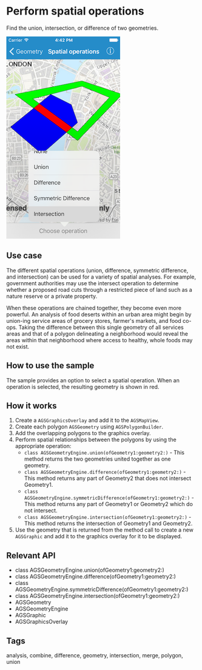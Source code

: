 # Perform spatial operations

Find the union, intersection, or difference of two geometries.

![Image of perform spatial operations](perform-spatial-operations.png)

## Use case

The different spatial operations (union, difference, symmetric difference, and intersection) can be used for a variety of spatial analyses. For example, government authorities may use the intersect operation to determine whether a proposed road cuts through a restricted piece of land such as a nature reserve or a private property.

When these operations are chained together, they become even more powerful. An analysis of food deserts within an urban area might begin by union-ing service areas of grocery stores, farmer's markets, and food co-ops. Taking the difference between this single geometry of all services areas and that of a polygon delineating a neighborhood would reveal the areas within that neighborhood where access to healthy, whole foods may not exist.

## How to use the sample

The sample provides an option to select a spatial operation. When an operation is selected, the resulting geometry is shown in red.

## How it works

1.  Create a `AGSGraphicsOverlay` and add it to the `AGSMapView`.
2.  Create each polygon `AGSGeometry` using `AGSPolygonBuilder`.
3.  Add the overlapping polygons to the graphics overlay.
4.  Perform spatial relationships between the polygons by using the appropriate operation:
    * `class AGSGeometryEngine.union(ofGeometry1:geometry2:)` - This method returns the two geometries united together as one geometry.
    * `class AGSGeometryEngine.difference(ofGeometry1:geometry2:)` - This method returns any part of Geometry2 that does not intersect Geometry1.
    * `class AGSGeometryEngine.symmetricDifference(ofGeometry1:geometry2:)` - This method returns any part of Geometry1 or Geometry2 which do not intersect.
    * `class AGSGeometryEngine.intersection(ofGeometry1:geometry2:)` - This method returns the intersection of Geometry1 and Geometry2.
5. Use the geometry that is returned from the method call to create a new `AGSGraphic` and add it to the graphics overlay for it to be displayed.

## Relevant API

* class AGSGeometryEngine.union(ofGeometry1:geometry2:)
* class AGSGeometryEngine.difference(ofGeometry1:geometry2:)
* class AGSGeometryEngine.symmetricDifference(ofGeometry1:geometry2:)
* class AGSGeometryEngine.intersection(ofGeometry1:geometry2:)
* AGSGeometry
* AGSGeometryEngine
* AGSGraphic
* AGSGraphicsOverlay

## Tags

analysis, combine, difference, geometry, intersection, merge, polygon, union
